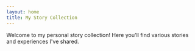 ```yaml
---
layout: home
title: My Story Collection
---
```


Welcome to my personal story collection! Here you'll find various stories and experiences I've shared. 